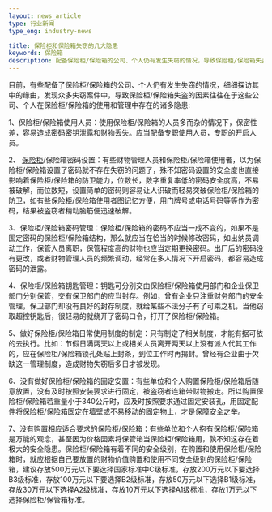 ```yaml
---
layout: news_article
type: 行业新闻
type_eng: industry-news

title: 保险柜和保险箱失窃的几大隐患
keywords: 保险箱
description: 配备保险柜/保险箱的公司、个人仍有发生失窃的情况，导致保险柜/保险箱失盗，往往在于这些公司、个人在保险柜/保险箱的使用和管理中存在以下隐患。
---
```

目前，有些配备了保险柜/保险箱的公司、个人仍有发生失窃的情况，细细探访其中的缘由，发现众多失窃案件中，导致保险柜/保险箱失盗的因素往往在于这些公司、个人在保险柜/保险箱的使用和管理中存在的诸多隐患:

1、保险柜/保险箱使用人员：使用保险柜/保险箱的人员多而杂的情况下，保密性差，容易造成密码密钥泄露和财物丢失。应当配备专职使用人员，专职的开启人员。

2、 [保险柜](http://www.qnn.com.cn/)/保险箱密码设置：有些财物管理人员和保险柜/保险箱使用者，以为保险柜/保险箱设置了密码就不存在失窃的问题了，殊不知密码设置的安全度也直接影响着保险柜/保险箱的防卫能力，位数长，数字重复率低的密码安全度高，不易被破解，而位数短，设置简单的密码则容易让人识破而轻易突破保险柜/保险箱的防卫，如有些保险柜/保险箱使用者图记忆方便，用门牌号或电话号码等等作为密码，结果被盗窃者稍动脑筋便迅速破解。

3、保险柜/保险箱密码管理：保险柜/保险箱的密码不应当一成不变的，如果不是固定密码的保险柜/保险箱结构，那么就应当在恰当的时候修改密码，如出纳员调动工作，保管人员离职，保管程度高的财物也应当定期更换密码。出厂后的密码没有更改，或者财物管理人员的频繁调动，经常在多人情况下开启密码，都容易造成密码的泄露。

4、保险柜/保险箱钥匙管理：钥匙可分别交由保险柜/保险箱使用部门和企业保卫部门分别保管，交有保卫部门的应当封存。例如，曾有企业只注重财务部门的安全管理，保卫部门却没有良好的封存制度，就给某些不法分子有了可乘之机，当他窃取超控钥匙后，很轻易的就绕开了密码口令，打开了保险柜/保险箱。

5、做好保险柜/保险箱日常使用制度的制定：只有制定了相关制度，才能有据可依的去执行。比如：节假日满两天以上或相关人员离开两天以上没有派人代其工作的，应在保险柜/保险箱锁孔处贴上封条，到位工作时再揭封。曾经有企业由于欠缺这一管理制度，造成财物失窃后多日才被发现。

6、没有做好保险柜/保险箱的固定安置：有些单位和个人购置保险柜/保险箱后随意放置，没有及时按照安装要求进行固定，被盗窃者连箱带财物搬走。所以购置保险柜/保险箱若重量小于340公斤时，应及时按照要求通过固定安装孔，用固定配件将保险柜/保险箱固定在墙壁或不易移动的固定物上，才是保障安全之举。

7、没有购置相应适合要求的保险柜/保险箱：有些单位和个人抱有保险柜/保险箱是万能的观念，甚至因为价格因素将保管箱当保险柜/保险箱用，孰不知这存在着极大的安全隐患。保险柜/保险箱有着不同的安全级别，在购置和使用保险柜/保险箱时，就应根据自己要放置的财物价值购置和使用不同安全级别的保险柜/保险箱，建议存放500万元以下要选择国家标准中C级标准，存放200万元以下要选择B3级标准，存放100万元以下要选择B2级标准，存放50万元以下选择B1级标准，存放30万元以下选择A2级标准，存放10万元以下选择A1级标准，存放1万元以下选择保险柜/保管箱标准。
